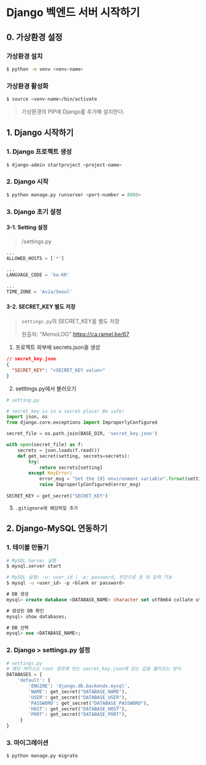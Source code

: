 # Django 벡엔드 서버 시작하기

## 0. 가상환경 설정

### 가상환경 설치

```bash
$ python -m venv <venv-name>
```

### 가상환경 활성화

```bash
$ source <venv-name>/bin/activate
```

> 가상환경의 PIP에 Django를 추가해 설치한다.

## 1. Django 시작하기

### 1. Django 프로젝트 생성

```bash
$ django-admin startproject <project-name>
```

### 2. Django 시작

```bash
$ python manage.py runserver <port-number = 8080>
```

### 3. Django 초기 설정

#### 3-1. Setting 설정

> <project-name>/settings.py

```python
...
ALLOWED_HOSTS = ['*']

...
LANGUAGE_CODE = 'ko-KR'

...
TIME_ZONE = 'Asia/Seoul'
```

#### 3-2. SECRET_KEY 별도 저장

> `settings.py`의 SECRET_KEY를 별도 저장
>
> 원출처: "MemoLOG" https://ca.ramel.be/67

1. 프로젝트 외부에 secrets.json을 생성

```json
// secret_key.json
{
  "SECRET_KEY": "<SECRET_KEY value>"
}
```

2. setttings.py에서 불러오기

```python
# setting.py 

# secret_key is in a secret place! Be safe!
import json, os
from django.core.exceptions import ImproperlyConfigured 

secret_file = os.path.join(BASE_DIR, 'secret_key.json') 

with open(secret_file) as f: 
    secrets = json.loads(f.read()) 
    def get_secret(setting, secrets=secrets): 
        try: 
            return secrets[setting] 
        except KeyError: 
            error_msg = "Set the {0} environment variable".format(setting) 
            raise ImproperlyConfigured(error_msg) 
            
SECRET_KEY = get_secret("SECRET_KEY")
```

3. `.gitignore에 해당파일 추가`



## 2. Django-MySQL 연동하기

### 1. 테이블 만들기

```bash
# MySQL Server 실행
$ mysql.server start

# MySQL 실행; -u: user_id | -p: password, 빈칸으로 둔 뒤 입력 가능
$ mysql -u <user_id> -p <blank or password>
```

```sql
# DB 생성
mysql> create database <DATABASE_NAME> character set utf8mb4 collate utf8mb4_general_ci;

# 생성된 DB 확인
mysql> show databases;

# DB 선택
mysql> use <DATABASE_NAME>;
```

### 2. Django > settings.py 설정

```python
# settings.py
# 해당 케이스는 root 경로에 잇는 secret_key.json에 있는 값을 불러오는 방식
DATABASES = { 
	'default': { 
    	'ENGINE': 'django.db.backends.mysql', 
        'NAME': get_secret("DATABASE_NAME"),
        'USER': get_secret("DATABASE_USER"),
        'PASSWORD': get_secret("DATABASE_PASSWORD"), 
        'HOST': get_secret("DATABASE_HOST"), 
        'PORT': get_secret("DATABASE_PORT"), 
     } 
}
```

### 3. 마이그레이션

```bash
$ python manage.py migrate
```

